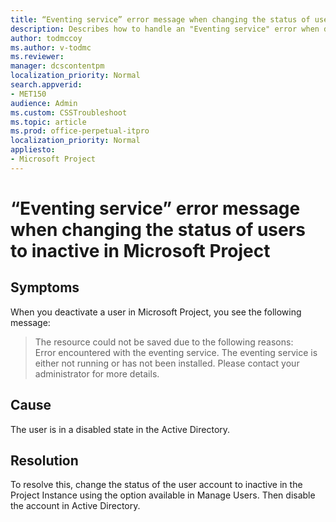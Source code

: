 ```yaml
---
title: “Eventing service” error message when changing the status of users to inactive in Microsoft Project
description: Describes how to handle an "Eventing service" error when deactivating a user in Microsoft Project.
author: todmccoy
ms.author: v-todmc
ms.reviewer: 
manager: dcscontentpm
localization_priority: Normal
search.appverid: 
- MET150
audience: Admin
ms.custom: CSSTroubleshoot
ms.topic: article
ms.prod: office-perpetual-itpro
localization_priority: Normal 
appliesto:
- Microsoft Project
---
```


# “Eventing service” error message when changing the status of users to inactive in Microsoft Project

## Symptoms
When you deactivate a user in Microsoft Project, you see the following message:

> The resource could not be saved due to the following reasons:<br />Error encountered with the eventing service. The eventing service is either not running or has not been installed. Please contact your administrator for more details.

## Cause
The user is in a disabled state in the Active Directory. 

## Resolution
To resolve this, change the status of the user account to inactive in the Project Instance using the option available in Manage Users. Then disable the account in Active Directory.
